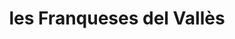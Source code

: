 ---
title: les Franqueses del Vallès
url: /les-franqueses-del-valles/
latitude: 41.631
longitude: 2.301
---